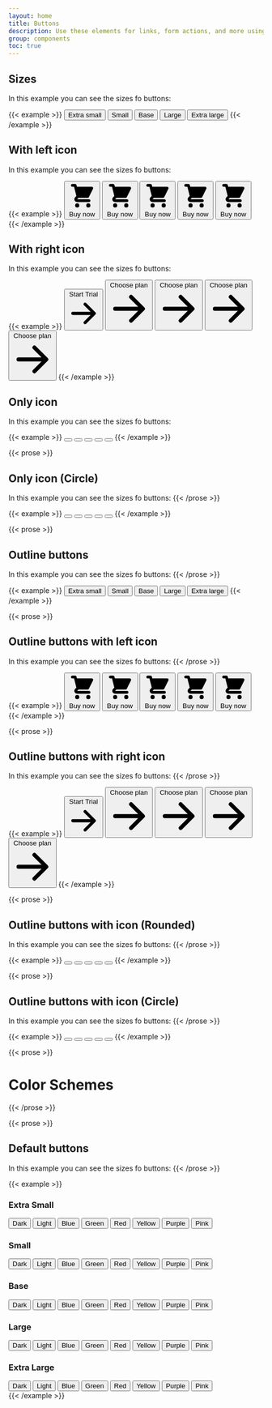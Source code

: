 ```yaml
---
layout: home
title: Buttons
description: Use these elements for links, form actions, and more using different colors, sizes, and states
group: components
toc: true
---
```


## Sizes

In this example you can see the sizes fo buttons:

{{< example >}}
<button type="button" class="text-white bg-blue-700 hover:bg-blue-800 focus:ring-4 focus:ring-blue-300 font-medium rounded-lg text-xs px-3 py-2 text-center">Extra small</button>
<button type="button" class="text-white bg-blue-700 hover:bg-blue-800 focus:ring-4 focus:ring-blue-300 font-medium rounded-lg text-sm px-3 py-2 text-center">Small</button>
<button type="button" class="text-white bg-blue-700 hover:bg-blue-800 focus:ring-4 focus:ring-blue-300 font-medium rounded-lg text-sm px-5 py-2.5 text-center">Base</button>
<button type="button" class="text-white bg-blue-700 hover:bg-blue-800 focus:ring-4 focus:ring-blue-300 font-medium rounded-lg text-base px-5 py-3 text-center">Large</button>
<button type="button" class="text-white bg-blue-700 hover:bg-blue-800 focus:ring-4 focus:ring-blue-300 font-medium rounded-lg text-base px-6 py-3.5 text-center">Extra large</button>
{{< /example >}}

## With left icon

In this example you can see the sizes fo buttons:

{{< example >}}
<button type="button" class="text-white bg-blue-700 hover:bg-blue-800 focus:ring-4 focus:ring-blue-300 font-medium rounded-lg text-xs px-3 py-2 text-center inline-flex items-center">
  <svg class="-ml-0.5 mr-2 h-4 w-4" fill="currentColor" viewBox="0 0 20 20" xmlns="http://www.w3.org/2000/svg"><path d="M3 1a1 1 0 000 2h1.22l.305 1.222a.997.997 0 00.01.042l1.358 5.43-.893.892C3.74 11.846 4.632 14 6.414 14H15a1 1 0 000-2H6.414l1-1H14a1 1 0 00.894-.553l3-6A1 1 0 0017 3H6.28l-.31-1.243A1 1 0 005 1H3zM16 16.5a1.5 1.5 0 11-3 0 1.5 1.5 0 013 0zM6.5 18a1.5 1.5 0 100-3 1.5 1.5 0 000 3z"></path></svg>
  Buy now
</button>
<button type="button" class="text-white bg-blue-700 hover:bg-blue-800 focus:ring-4 focus:ring-blue-300 font-medium rounded-lg text-sm px-3 py-2 text-center inline-flex items-center">
  <svg class="-ml-0.5 mr-2 h-5 w-5" fill="currentColor" viewBox="0 0 20 20" xmlns="http://www.w3.org/2000/svg"><path d="M3 1a1 1 0 000 2h1.22l.305 1.222a.997.997 0 00.01.042l1.358 5.43-.893.892C3.74 11.846 4.632 14 6.414 14H15a1 1 0 000-2H6.414l1-1H14a1 1 0 00.894-.553l3-6A1 1 0 0017 3H6.28l-.31-1.243A1 1 0 005 1H3zM16 16.5a1.5 1.5 0 11-3 0 1.5 1.5 0 013 0zM6.5 18a1.5 1.5 0 100-3 1.5 1.5 0 000 3z"></path></svg>
  Buy now
</button>
<button type="button" class="text-white bg-blue-700 hover:bg-blue-800 focus:ring-4 focus:ring-blue-300 font-medium rounded-lg text-sm px-5 py-2.5 text-center inline-flex items-center">
  <svg class="-ml-1 mr-2 h-5 w-5" fill="currentColor" viewBox="0 0 20 20" xmlns="http://www.w3.org/2000/svg"><path d="M3 1a1 1 0 000 2h1.22l.305 1.222a.997.997 0 00.01.042l1.358 5.43-.893.892C3.74 11.846 4.632 14 6.414 14H15a1 1 0 000-2H6.414l1-1H14a1 1 0 00.894-.553l3-6A1 1 0 0017 3H6.28l-.31-1.243A1 1 0 005 1H3zM16 16.5a1.5 1.5 0 11-3 0 1.5 1.5 0 013 0zM6.5 18a1.5 1.5 0 100-3 1.5 1.5 0 000 3z"></path></svg>
  Buy now
</button>
<button type="button" class="text-white bg-blue-700 hover:bg-blue-800 focus:ring-4 focus:ring-blue-300 font-medium rounded-lg text-base px-5 py-3 text-center inline-flex items-center">
  <svg class="-ml-1 mr-2 h-5 w-5" fill="currentColor" viewBox="0 0 20 20" xmlns="http://www.w3.org/2000/svg"><path d="M3 1a1 1 0 000 2h1.22l.305 1.222a.997.997 0 00.01.042l1.358 5.43-.893.892C3.74 11.846 4.632 14 6.414 14H15a1 1 0 000-2H6.414l1-1H14a1 1 0 00.894-.553l3-6A1 1 0 0017 3H6.28l-.31-1.243A1 1 0 005 1H3zM16 16.5a1.5 1.5 0 11-3 0 1.5 1.5 0 013 0zM6.5 18a1.5 1.5 0 100-3 1.5 1.5 0 000 3z"></path></svg>
  Buy now
</button>
<button type="button" class="text-white bg-blue-700 hover:bg-blue-800 focus:ring-4 focus:ring-blue-300 font-medium rounded-lg text-base px-6 py-3.5 text-center inline-flex items-center">
  <svg class="-ml-1 mr-3 h-6 w-6" fill="currentColor" viewBox="0 0 20 20" xmlns="http://www.w3.org/2000/svg"><path d="M3 1a1 1 0 000 2h1.22l.305 1.222a.997.997 0 00.01.042l1.358 5.43-.893.892C3.74 11.846 4.632 14 6.414 14H15a1 1 0 000-2H6.414l1-1H14a1 1 0 00.894-.553l3-6A1 1 0 0017 3H6.28l-.31-1.243A1 1 0 005 1H3zM16 16.5a1.5 1.5 0 11-3 0 1.5 1.5 0 013 0zM6.5 18a1.5 1.5 0 100-3 1.5 1.5 0 000 3z"></path></svg>
  Buy now
</button>
{{< /example >}}

## With right icon

In this example you can see the sizes fo buttons:

{{< example >}}
<button type="button" class="text-white bg-blue-700 hover:bg-blue-800 focus:ring-4 focus:ring-blue-300 font-medium rounded-lg text-xs px-3 py-2 text-center inline-flex items-center">
    Start Trial
    <svg class="-mr-0.5 ml-2 h-4 w-4" fill="currentColor" viewBox="0 0 20 20" xmlns="http://www.w3.org/2000/svg"><path fill-rule="evenodd" d="M10.293 3.293a1 1 0 011.414 0l6 6a1 1 0 010 1.414l-6 6a1 1 0 01-1.414-1.414L14.586 11H3a1 1 0 110-2h11.586l-4.293-4.293a1 1 0 010-1.414z" clip-rule="evenodd"></path></svg>
</button>
<button type="button" class="text-white bg-blue-700 hover:bg-blue-800 focus:ring-4 focus:ring-blue-300 font-medium rounded-lg text-sm px-3 py-2 text-center inline-flex items-center">
    Choose plan
    <svg class="-mr-0.5 ml-2 h-5 w-5" fill="currentColor" viewBox="0 0 20 20" xmlns="http://www.w3.org/2000/svg"><path fill-rule="evenodd" d="M10.293 3.293a1 1 0 011.414 0l6 6a1 1 0 010 1.414l-6 6a1 1 0 01-1.414-1.414L14.586 11H3a1 1 0 110-2h11.586l-4.293-4.293a1 1 0 010-1.414z" clip-rule="evenodd"></path></svg>
</button>
<button type="button" class="text-white bg-blue-700 hover:bg-blue-800 focus:ring-4 focus:ring-blue-300 font-medium rounded-lg text-sm px-5 py-2.5 text-center inline-flex items-center">
    Choose plan
    <svg class="-mr-1 ml-2 h-5 w-5" fill="currentColor" viewBox="0 0 20 20" xmlns="http://www.w3.org/2000/svg"><path fill-rule="evenodd" d="M10.293 3.293a1 1 0 011.414 0l6 6a1 1 0 010 1.414l-6 6a1 1 0 01-1.414-1.414L14.586 11H3a1 1 0 110-2h11.586l-4.293-4.293a1 1 0 010-1.414z" clip-rule="evenodd"></path></svg>
</button>
<button type="button" class="text-white bg-blue-700 hover:bg-blue-800 focus:ring-4 focus:ring-blue-300 font-medium rounded-lg text-base px-5 py-3 text-center inline-flex items-center">
    Choose plan
    <svg class="-mr-1 ml-2 h-5 w-5" fill="currentColor" viewBox="0 0 20 20" xmlns="http://www.w3.org/2000/svg"><path fill-rule="evenodd" d="M10.293 3.293a1 1 0 011.414 0l6 6a1 1 0 010 1.414l-6 6a1 1 0 01-1.414-1.414L14.586 11H3a1 1 0 110-2h11.586l-4.293-4.293a1 1 0 010-1.414z" clip-rule="evenodd"></path></svg>
</button>
<button type="button" class="text-white bg-blue-700 hover:bg-blue-800 focus:ring-4 focus:ring-blue-300 font-medium rounded-lg text-base px-6 py-3.5 text-center inline-flex items-center">
    Choose plan
    <svg class="-mr-1 ml-3 h-6 w-6" fill="currentColor" viewBox="0 0 20 20" xmlns="http://www.w3.org/2000/svg"><path fill-rule="evenodd" d="M10.293 3.293a1 1 0 011.414 0l6 6a1 1 0 010 1.414l-6 6a1 1 0 01-1.414-1.414L14.586 11H3a1 1 0 110-2h11.586l-4.293-4.293a1 1 0 010-1.414z" clip-rule="evenodd"></path></svg>
</button>
{{< /example >}}

## Only icon

In this example you can see the sizes fo buttons:

{{< example >}}
<button type="button" class="text-white bg-blue-700 hover:bg-blue-800 focus:ring-4 focus:ring-blue-300 font-medium rounded-lg text-xs p-1.5 text-center inline-flex items-center">
    <svg class="h-4 w-4" fill="currentColor" viewBox="0 0 20 20" xmlns="http://www.w3.org/2000/svg"><path fill-rule="evenodd" d="M10.293 3.293a1 1 0 011.414 0l6 6a1 1 0 010 1.414l-6 6a1 1 0 01-1.414-1.414L14.586 11H3a1 1 0 110-2h11.586l-4.293-4.293a1 1 0 010-1.414z" clip-rule="evenodd"></path></svg>
</button>
<button type="button" class="text-white bg-blue-700 hover:bg-blue-800 focus:ring-4 focus:ring-blue-300 font-medium rounded-lg text-sm p-2 text-center inline-flex items-center">
    <svg class="h-5 w-5" fill="currentColor" viewBox="0 0 20 20" xmlns="http://www.w3.org/2000/svg"><path fill-rule="evenodd" d="M10.293 3.293a1 1 0 011.414 0l6 6a1 1 0 010 1.414l-6 6a1 1 0 01-1.414-1.414L14.586 11H3a1 1 0 110-2h11.586l-4.293-4.293a1 1 0 010-1.414z" clip-rule="evenodd"></path></svg>
</button>
<button type="button" class="text-white bg-blue-700 hover:bg-blue-800 focus:ring-4 focus:ring-blue-300 font-medium rounded-lg text-sm p-2.5 text-center inline-flex items-center">
    <svg class="h-5 w-5" fill="currentColor" viewBox="0 0 20 20" xmlns="http://www.w3.org/2000/svg"><path fill-rule="evenodd" d="M10.293 3.293a1 1 0 011.414 0l6 6a1 1 0 010 1.414l-6 6a1 1 0 01-1.414-1.414L14.586 11H3a1 1 0 110-2h11.586l-4.293-4.293a1 1 0 010-1.414z" clip-rule="evenodd"></path></svg>
</button>
<button type="button" class="text-white bg-blue-700 hover:bg-blue-800 focus:ring-4 focus:ring-blue-300 font-medium rounded-lg text-base p-3 text-center inline-flex items-center">
    <svg class="h-5 w-5" fill="currentColor" viewBox="0 0 20 20" xmlns="http://www.w3.org/2000/svg"><path fill-rule="evenodd" d="M10.293 3.293a1 1 0 011.414 0l6 6a1 1 0 010 1.414l-6 6a1 1 0 01-1.414-1.414L14.586 11H3a1 1 0 110-2h11.586l-4.293-4.293a1 1 0 010-1.414z" clip-rule="evenodd"></path></svg>
</button>
<button type="button" class="text-white bg-blue-700 hover:bg-blue-800 focus:ring-4 focus:ring-blue-300 font-medium rounded-lg text-base p-3.5 text-center inline-flex items-center">
    <svg class="h-6 w-6" fill="currentColor" viewBox="0 0 20 20" xmlns="http://www.w3.org/2000/svg"><path fill-rule="evenodd" d="M10.293 3.293a1 1 0 011.414 0l6 6a1 1 0 010 1.414l-6 6a1 1 0 01-1.414-1.414L14.586 11H3a1 1 0 110-2h11.586l-4.293-4.293a1 1 0 010-1.414z" clip-rule="evenodd"></path></svg>
</button>
{{< /example >}}

{{< prose >}}
## Only icon (Circle)

In this example you can see the sizes fo buttons:
{{< /prose >}}

{{< example >}}
<button type="button" class="text-white bg-blue-700 hover:bg-blue-800 focus:ring-4 focus:ring-blue-300 font-medium rounded-full text-xs p-1.5 text-center inline-flex items-center">
    <svg class="h-4 w-4" fill="currentColor" viewBox="0 0 20 20" xmlns="http://www.w3.org/2000/svg"><path fill-rule="evenodd" d="M10.293 3.293a1 1 0 011.414 0l6 6a1 1 0 010 1.414l-6 6a1 1 0 01-1.414-1.414L14.586 11H3a1 1 0 110-2h11.586l-4.293-4.293a1 1 0 010-1.414z" clip-rule="evenodd"></path></svg>
</button>
<button type="button" class="text-white bg-blue-700 hover:bg-blue-800 focus:ring-4 focus:ring-blue-300 font-medium rounded-full text-sm p-2 text-center inline-flex items-center">
    <svg class="h-5 w-5" fill="currentColor" viewBox="0 0 20 20" xmlns="http://www.w3.org/2000/svg"><path fill-rule="evenodd" d="M10.293 3.293a1 1 0 011.414 0l6 6a1 1 0 010 1.414l-6 6a1 1 0 01-1.414-1.414L14.586 11H3a1 1 0 110-2h11.586l-4.293-4.293a1 1 0 010-1.414z" clip-rule="evenodd"></path></svg>
</button>
<button type="button" class="text-white bg-blue-700 hover:bg-blue-800 focus:ring-4 focus:ring-blue-300 font-medium rounded-full text-sm p-2.5 text-center inline-flex items-center">
    <svg class="h-5 w-5" fill="currentColor" viewBox="0 0 20 20" xmlns="http://www.w3.org/2000/svg"><path fill-rule="evenodd" d="M10.293 3.293a1 1 0 011.414 0l6 6a1 1 0 010 1.414l-6 6a1 1 0 01-1.414-1.414L14.586 11H3a1 1 0 110-2h11.586l-4.293-4.293a1 1 0 010-1.414z" clip-rule="evenodd"></path></svg>
</button>
<button type="button" class="text-white bg-blue-700 hover:bg-blue-800 focus:ring-4 focus:ring-blue-300 font-medium rounded-full text-base p-3 text-center inline-flex items-center">
    <svg class="h-5 w-5" fill="currentColor" viewBox="0 0 20 20" xmlns="http://www.w3.org/2000/svg"><path fill-rule="evenodd" d="M10.293 3.293a1 1 0 011.414 0l6 6a1 1 0 010 1.414l-6 6a1 1 0 01-1.414-1.414L14.586 11H3a1 1 0 110-2h11.586l-4.293-4.293a1 1 0 010-1.414z" clip-rule="evenodd"></path></svg>
</button>
<button type="button" class="text-white bg-blue-700 hover:bg-blue-800 focus:ring-4 focus:ring-blue-300 font-medium rounded-full text-base p-3.5 text-center inline-flex items-center">
    <svg class="h-6 w-6" fill="currentColor" viewBox="0 0 20 20" xmlns="http://www.w3.org/2000/svg"><path fill-rule="evenodd" d="M10.293 3.293a1 1 0 011.414 0l6 6a1 1 0 010 1.414l-6 6a1 1 0 01-1.414-1.414L14.586 11H3a1 1 0 110-2h11.586l-4.293-4.293a1 1 0 010-1.414z" clip-rule="evenodd"></path></svg>
</button>
{{< /example >}}

{{< prose >}}
## Outline buttons

In this example you can see the sizes fo buttons:
{{< /prose >}}

{{< example >}}
<button type="button" class="text-blue-700 bg-white border border-blue-700 hover:bg-blue-700 hover:text-white focus:ring-4 focus:ring-blue-300 font-medium rounded-lg text-xs px-3 py-2 text-center">Extra small</button>
<button type="button" class="text-blue-700 bg-white border border-blue-700 hover:bg-blue-700 hover:text-white focus:ring-4 focus:ring-blue-300 font-medium rounded-lg text-sm px-3 py-2 text-center">Small</button>
<button type="button" class="text-blue-700 bg-white border border-blue-700 hover:bg-blue-700 hover:text-white focus:ring-4 focus:ring-blue-300 font-medium rounded-lg text-sm px-5 py-2.5 text-center">Base</button>
<button type="button" class="text-blue-700 bg-white border border-blue-700 hover:bg-blue-700 hover:text-white focus:ring-4 focus:ring-blue-300 font-medium rounded-lg text-base px-5 py-3 text-center">Large</button>
<button type="button" class="text-blue-700 bg-white border border-blue-700 hover:bg-blue-700 hover:text-white focus:ring-4 focus:ring-blue-300 font-medium rounded-lg text-base px-6 py-3.5 text-center">Extra large</button>
{{< /example >}}

{{< prose >}}
## Outline buttons with left icon

In this example you can see the sizes fo buttons:
{{< /prose >}}

{{< example >}}
<button type="button" class="text-blue-700 bg-white border border-blue-700 hover:bg-blue-700 hover:text-white focus:ring-4 focus:ring-blue-300 font-medium rounded-lg text-xs px-3 py-2 text-center inline-flex items-center">
  <svg class="-ml-0.5 mr-2 h-4 w-4" fill="currentColor" viewBox="0 0 20 20" xmlns="http://www.w3.org/2000/svg"><path d="M3 1a1 1 0 000 2h1.22l.305 1.222a.997.997 0 00.01.042l1.358 5.43-.893.892C3.74 11.846 4.632 14 6.414 14H15a1 1 0 000-2H6.414l1-1H14a1 1 0 00.894-.553l3-6A1 1 0 0017 3H6.28l-.31-1.243A1 1 0 005 1H3zM16 16.5a1.5 1.5 0 11-3 0 1.5 1.5 0 013 0zM6.5 18a1.5 1.5 0 100-3 1.5 1.5 0 000 3z"></path></svg>
  Buy now
</button>
<button type="button" class="text-blue-700 bg-white border border-blue-700 hover:bg-blue-700 hover:text-white focus:ring-4 focus:ring-blue-300 font-medium rounded-lg text-sm px-3 py-2 text-center inline-flex items-center">
  <svg class="-ml-0.5 mr-2 h-5 w-5" fill="currentColor" viewBox="0 0 20 20" xmlns="http://www.w3.org/2000/svg"><path d="M3 1a1 1 0 000 2h1.22l.305 1.222a.997.997 0 00.01.042l1.358 5.43-.893.892C3.74 11.846 4.632 14 6.414 14H15a1 1 0 000-2H6.414l1-1H14a1 1 0 00.894-.553l3-6A1 1 0 0017 3H6.28l-.31-1.243A1 1 0 005 1H3zM16 16.5a1.5 1.5 0 11-3 0 1.5 1.5 0 013 0zM6.5 18a1.5 1.5 0 100-3 1.5 1.5 0 000 3z"></path></svg>
  Buy now
</button>
<button type="button" class="text-blue-700 bg-white border border-blue-700 hover:bg-blue-700 hover:text-white focus:ring-4 focus:ring-blue-300 font-medium rounded-lg text-sm px-5 py-2.5 text-center inline-flex items-center">
  <svg class="-ml-1 mr-2 h-5 w-5" fill="currentColor" viewBox="0 0 20 20" xmlns="http://www.w3.org/2000/svg"><path d="M3 1a1 1 0 000 2h1.22l.305 1.222a.997.997 0 00.01.042l1.358 5.43-.893.892C3.74 11.846 4.632 14 6.414 14H15a1 1 0 000-2H6.414l1-1H14a1 1 0 00.894-.553l3-6A1 1 0 0017 3H6.28l-.31-1.243A1 1 0 005 1H3zM16 16.5a1.5 1.5 0 11-3 0 1.5 1.5 0 013 0zM6.5 18a1.5 1.5 0 100-3 1.5 1.5 0 000 3z"></path></svg>
  Buy now
</button>
<button type="button" class="text-blue-700 bg-white border border-blue-700 hover:bg-blue-700 hover:text-white focus:ring-4 focus:ring-blue-300 font-medium rounded-lg text-base px-5 py-3 text-center inline-flex items-center">
  <svg class="-ml-1 mr-2 h-5 w-5" fill="currentColor" viewBox="0 0 20 20" xmlns="http://www.w3.org/2000/svg"><path d="M3 1a1 1 0 000 2h1.22l.305 1.222a.997.997 0 00.01.042l1.358 5.43-.893.892C3.74 11.846 4.632 14 6.414 14H15a1 1 0 000-2H6.414l1-1H14a1 1 0 00.894-.553l3-6A1 1 0 0017 3H6.28l-.31-1.243A1 1 0 005 1H3zM16 16.5a1.5 1.5 0 11-3 0 1.5 1.5 0 013 0zM6.5 18a1.5 1.5 0 100-3 1.5 1.5 0 000 3z"></path></svg>
  Buy now
</button>
<button type="button" class="text-blue-700 bg-white border border-blue-700 hover:bg-blue-700 hover:text-white focus:ring-4 focus:ring-blue-300 font-medium rounded-lg text-base px-6 py-3.5 text-center inline-flex items-center">
  <svg class="-ml-1 mr-3 h-6 w-6" fill="currentColor" viewBox="0 0 20 20" xmlns="http://www.w3.org/2000/svg"><path d="M3 1a1 1 0 000 2h1.22l.305 1.222a.997.997 0 00.01.042l1.358 5.43-.893.892C3.74 11.846 4.632 14 6.414 14H15a1 1 0 000-2H6.414l1-1H14a1 1 0 00.894-.553l3-6A1 1 0 0017 3H6.28l-.31-1.243A1 1 0 005 1H3zM16 16.5a1.5 1.5 0 11-3 0 1.5 1.5 0 013 0zM6.5 18a1.5 1.5 0 100-3 1.5 1.5 0 000 3z"></path></svg>
  Buy now
</button>
{{< /example >}}

{{< prose >}}
## Outline buttons with right icon

In this example you can see the sizes fo buttons:
{{< /prose >}}

{{< example >}}
<button type="button" class="text-blue-700 bg-white border border-blue-700 hover:bg-blue-700 hover:text-white focus:ring-4 focus:ring-blue-300 font-medium rounded-lg text-xs px-3 py-2 text-center inline-flex items-center">
    Start Trial
    <svg class="-mr-0.5 ml-2 h-4 w-4" fill="currentColor" viewBox="0 0 20 20" xmlns="http://www.w3.org/2000/svg"><path fill-rule="evenodd" d="M10.293 3.293a1 1 0 011.414 0l6 6a1 1 0 010 1.414l-6 6a1 1 0 01-1.414-1.414L14.586 11H3a1 1 0 110-2h11.586l-4.293-4.293a1 1 0 010-1.414z" clip-rule="evenodd"></path></svg>
</button>
<button type="button" class="text-blue-700 bg-white border border-blue-700 hover:bg-blue-700 hover:text-white focus:ring-4 focus:ring-blue-300 font-medium rounded-lg text-sm px-3 py-2 text-center inline-flex items-center">
    Choose plan
    <svg class="-mr-0.5 ml-2 h-5 w-5" fill="currentColor" viewBox="0 0 20 20" xmlns="http://www.w3.org/2000/svg"><path fill-rule="evenodd" d="M10.293 3.293a1 1 0 011.414 0l6 6a1 1 0 010 1.414l-6 6a1 1 0 01-1.414-1.414L14.586 11H3a1 1 0 110-2h11.586l-4.293-4.293a1 1 0 010-1.414z" clip-rule="evenodd"></path></svg>
</button>
<button type="button" class="text-blue-700 bg-white border border-blue-700 hover:bg-blue-700 hover:text-white focus:ring-4 focus:ring-blue-300 font-medium rounded-lg text-sm px-5 py-2.5 text-center inline-flex items-center">
    Choose plan
    <svg class="-mr-1 ml-2 h-5 w-5" fill="currentColor" viewBox="0 0 20 20" xmlns="http://www.w3.org/2000/svg"><path fill-rule="evenodd" d="M10.293 3.293a1 1 0 011.414 0l6 6a1 1 0 010 1.414l-6 6a1 1 0 01-1.414-1.414L14.586 11H3a1 1 0 110-2h11.586l-4.293-4.293a1 1 0 010-1.414z" clip-rule="evenodd"></path></svg>
</button>
<button type="button" class="text-blue-700 bg-white border border-blue-700 hover:bg-blue-700 hover:text-white focus:ring-4 focus:ring-blue-300 font-medium rounded-lg text-base px-5 py-3 text-center inline-flex items-center">
    Choose plan
    <svg class="-mr-1 ml-2 h-5 w-5" fill="currentColor" viewBox="0 0 20 20" xmlns="http://www.w3.org/2000/svg"><path fill-rule="evenodd" d="M10.293 3.293a1 1 0 011.414 0l6 6a1 1 0 010 1.414l-6 6a1 1 0 01-1.414-1.414L14.586 11H3a1 1 0 110-2h11.586l-4.293-4.293a1 1 0 010-1.414z" clip-rule="evenodd"></path></svg>
</button>
<button type="button" class="text-blue-700 bg-white border border-blue-700 hover:bg-blue-700 hover:text-white focus:ring-4 focus:ring-blue-300 font-medium rounded-lg text-base px-6 py-3.5 text-center inline-flex items-center">
    Choose plan
    <svg class="-mr-1 ml-3 h-6 w-6" fill="currentColor" viewBox="0 0 20 20" xmlns="http://www.w3.org/2000/svg"><path fill-rule="evenodd" d="M10.293 3.293a1 1 0 011.414 0l6 6a1 1 0 010 1.414l-6 6a1 1 0 01-1.414-1.414L14.586 11H3a1 1 0 110-2h11.586l-4.293-4.293a1 1 0 010-1.414z" clip-rule="evenodd"></path></svg>
</button>
{{< /example >}}

{{< prose >}}
## Outline buttons with icon (Rounded)

In this example you can see the sizes fo buttons:
{{< /prose >}}

{{< example >}}
<button type="button" class="text-blue-700 bg-white border border-blue-700 hover:bg-blue-700 hover:text-white focus:ring-4 focus:ring-blue-300 font-medium rounded-lg text-xs p-1.5 text-center inline-flex items-center">
    <svg class="h-4 w-4" fill="currentColor" viewBox="0 0 20 20" xmlns="http://www.w3.org/2000/svg"><path fill-rule="evenodd" d="M10.293 3.293a1 1 0 011.414 0l6 6a1 1 0 010 1.414l-6 6a1 1 0 01-1.414-1.414L14.586 11H3a1 1 0 110-2h11.586l-4.293-4.293a1 1 0 010-1.414z" clip-rule="evenodd"></path></svg>
</button>
<button type="button" class="text-blue-700 bg-white border border-blue-700 hover:bg-blue-700 hover:text-white focus:ring-4 focus:ring-blue-300 font-medium rounded-lg text-sm p-2 text-center inline-flex items-center">
    <svg class="h-5 w-5" fill="currentColor" viewBox="0 0 20 20" xmlns="http://www.w3.org/2000/svg"><path fill-rule="evenodd" d="M10.293 3.293a1 1 0 011.414 0l6 6a1 1 0 010 1.414l-6 6a1 1 0 01-1.414-1.414L14.586 11H3a1 1 0 110-2h11.586l-4.293-4.293a1 1 0 010-1.414z" clip-rule="evenodd"></path></svg>
</button>
<button type="button" class="text-blue-700 bg-white border border-blue-700 hover:bg-blue-700 hover:text-white focus:ring-4 focus:ring-blue-300 font-medium rounded-lg text-sm p-2.5 text-center inline-flex items-center">
    <svg class="h-5 w-5" fill="currentColor" viewBox="0 0 20 20" xmlns="http://www.w3.org/2000/svg"><path fill-rule="evenodd" d="M10.293 3.293a1 1 0 011.414 0l6 6a1 1 0 010 1.414l-6 6a1 1 0 01-1.414-1.414L14.586 11H3a1 1 0 110-2h11.586l-4.293-4.293a1 1 0 010-1.414z" clip-rule="evenodd"></path></svg>
</button>
<button type="button" class="text-blue-700 bg-white border border-blue-700 hover:bg-blue-700 hover:text-white focus:ring-4 focus:ring-blue-300 font-medium rounded-lg text-base p-3 text-center inline-flex items-center">
    <svg class="h-5 w-5" fill="currentColor" viewBox="0 0 20 20" xmlns="http://www.w3.org/2000/svg"><path fill-rule="evenodd" d="M10.293 3.293a1 1 0 011.414 0l6 6a1 1 0 010 1.414l-6 6a1 1 0 01-1.414-1.414L14.586 11H3a1 1 0 110-2h11.586l-4.293-4.293a1 1 0 010-1.414z" clip-rule="evenodd"></path></svg>
</button>
<button type="button" class="text-blue-700 bg-white border border-blue-700 hover:bg-blue-700 hover:text-white focus:ring-4 focus:ring-blue-300 font-medium rounded-lg text-base p-3.5 text-center inline-flex items-center">
    <svg class="h-6 w-6" fill="currentColor" viewBox="0 0 20 20" xmlns="http://www.w3.org/2000/svg"><path fill-rule="evenodd" d="M10.293 3.293a1 1 0 011.414 0l6 6a1 1 0 010 1.414l-6 6a1 1 0 01-1.414-1.414L14.586 11H3a1 1 0 110-2h11.586l-4.293-4.293a1 1 0 010-1.414z" clip-rule="evenodd"></path></svg>
</button>
{{< /example >}}

{{< prose >}}
## Outline buttons with icon (Circle)

In this example you can see the sizes fo buttons:
{{< /prose >}}

{{< example >}}
<button type="button" class="text-blue-700 bg-white border border-blue-700 hover:bg-blue-700 hover:text-white focus:ring-4 focus:ring-blue-300 font-medium rounded-full text-xs p-1.5 text-center inline-flex items-center">
    <svg class="h-4 w-4" fill="currentColor" viewBox="0 0 20 20" xmlns="http://www.w3.org/2000/svg"><path fill-rule="evenodd" d="M10.293 3.293a1 1 0 011.414 0l6 6a1 1 0 010 1.414l-6 6a1 1 0 01-1.414-1.414L14.586 11H3a1 1 0 110-2h11.586l-4.293-4.293a1 1 0 010-1.414z" clip-rule="evenodd"></path></svg>
</button>
<button type="button" class="text-blue-700 bg-white border border-blue-700 hover:bg-blue-700 hover:text-white focus:ring-4 focus:ring-blue-300 font-medium rounded-full text-sm p-2 text-center inline-flex items-center">
    <svg class="h-5 w-5" fill="currentColor" viewBox="0 0 20 20" xmlns="http://www.w3.org/2000/svg"><path fill-rule="evenodd" d="M10.293 3.293a1 1 0 011.414 0l6 6a1 1 0 010 1.414l-6 6a1 1 0 01-1.414-1.414L14.586 11H3a1 1 0 110-2h11.586l-4.293-4.293a1 1 0 010-1.414z" clip-rule="evenodd"></path></svg>
</button>
<button type="button" class="text-blue-700 bg-white border border-blue-700 hover:bg-blue-700 hover:text-white focus:ring-4 focus:ring-blue-300 font-medium rounded-full text-sm p-2.5 text-center inline-flex items-center">
    <svg class="h-5 w-5" fill="currentColor" viewBox="0 0 20 20" xmlns="http://www.w3.org/2000/svg"><path fill-rule="evenodd" d="M10.293 3.293a1 1 0 011.414 0l6 6a1 1 0 010 1.414l-6 6a1 1 0 01-1.414-1.414L14.586 11H3a1 1 0 110-2h11.586l-4.293-4.293a1 1 0 010-1.414z" clip-rule="evenodd"></path></svg>
</button>
<button type="button" class="text-blue-700 bg-white border border-blue-700 hover:bg-blue-700 hover:text-white focus:ring-4 focus:ring-blue-300 font-medium rounded-full text-base p-3 text-center inline-flex items-center">
    <svg class="h-5 w-5" fill="currentColor" viewBox="0 0 20 20" xmlns="http://www.w3.org/2000/svg"><path fill-rule="evenodd" d="M10.293 3.293a1 1 0 011.414 0l6 6a1 1 0 010 1.414l-6 6a1 1 0 01-1.414-1.414L14.586 11H3a1 1 0 110-2h11.586l-4.293-4.293a1 1 0 010-1.414z" clip-rule="evenodd"></path></svg>
</button>
<button type="button" class="text-blue-700 bg-white border border-blue-700 hover:bg-blue-700 hover:text-white focus:ring-4 focus:ring-blue-300 font-medium rounded-full text-base p-3.5 text-center inline-flex items-center">
    <svg class="h-6 w-6" fill="currentColor" viewBox="0 0 20 20" xmlns="http://www.w3.org/2000/svg"><path fill-rule="evenodd" d="M10.293 3.293a1 1 0 011.414 0l6 6a1 1 0 010 1.414l-6 6a1 1 0 01-1.414-1.414L14.586 11H3a1 1 0 110-2h11.586l-4.293-4.293a1 1 0 010-1.414z" clip-rule="evenodd"></path></svg>
</button>
{{< /example >}}


{{< prose >}}
# Color Schemes
{{< /prose >}}

{{< prose >}}
## Default buttons

In this example you can see the sizes fo buttons:
{{< /prose >}}

{{< example >}}
<div class="md:flex md:space-x-6">
  <div class="space-y-4">
    <h3 class="text-base font-normal text-gray-500">Extra Small</h3>
    <button type="button" class="block text-white bg-gray-800 hover:bg-gray-900 focus:ring-4 focus:ring-gray-300 font-medium rounded-lg text-xs px-3 py-2 text-center">Dark</button>
    <button type="button" class="block text-gray-900 bg-white border border-gray-300 hover:bg-gray-100 focus:ring-4 focus:ring-gray-200 font-medium rounded-lg text-xs px-3 py-2 text-center">Light</button>
    <button type="button" class="block text-white bg-blue-700 hover:bg-blue-800 focus:ring-4 focus:ring-blue-300 font-medium rounded-lg text-xs px-3 py-2 text-center">Blue</button>
    <button type="button" class="block text-white bg-green-700 hover:bg-green-800 focus:ring-4 focus:ring-green-300 font-medium rounded-lg text-xs px-3 py-2 text-center">Green</button>
    <button type="button" class="block text-white bg-red-700 hover:bg-red-800 focus:ring-4 focus:ring-red-300 font-medium rounded-lg text-xs px-3 py-2 text-center">Red</button>
    <button type="button" class="block text-white bg-yellow-400 hover:bg-yellow-500 focus:ring-4 focus:ring-yellow-300 font-medium rounded-lg text-xs px-3 py-2 text-center">Yellow</button>
    <button type="button" class="block text-white bg-purple-700 hover:bg-purple-800 focus:ring-4 focus:ring-purple-300 font-medium rounded-lg text-xs px-3 py-2 text-center">Purple</button>
    <button type="button" class="block text-white bg-pink-700 hover:bg-pink-800 focus:ring-4 focus:ring-pink-300 font-medium rounded-lg text-xs px-3 py-2 text-center">Pink</button>
  </div>
  <div class="space-y-4">
    <h3 class="text-base font-normal text-gray-500">Small</h3>
    <button type="button" class="block text-white bg-gray-800 hover:bg-gray-900 focus:ring-4 focus:ring-gray-300 font-medium rounded-lg text-sm px-3 py-2 text-center">Dark</button>
    <button type="button" class="block text-gray-900 bg-white border border-gray-300 hover:bg-gray-100 focus:ring-4 focus:ring-blue-300 font-medium rounded-lg text-sm px-3 py-2 text-center">Light</button>
    <button type="button" class="block text-white bg-blue-700 hover:bg-blue-800 focus:ring-4 focus:ring-blue-300 font-medium rounded-lg text-sm px-3 py-2 text-center">Blue</button>
    <button type="button" class="block text-white bg-green-700 hover:bg-green-800 focus:ring-4 focus:ring-green-300 font-medium rounded-lg text-sm px-3 py-2 text-center">Green</button>
    <button type="button" class="block text-white bg-red-700 hover:bg-red-800 focus:ring-4 focus:ring-red-300 font-medium rounded-lg text-sm px-3 py-2 text-center">Red</button>
    <button type="button" class="block text-white bg-yellow-400 hover:bg-yellow-500 focus:ring-4 focus:ring-yellow-300 font-medium rounded-lg text-sm px-3 py-2 text-center">Yellow</button>
    <button type="button" class="block text-white bg-purple-700 hover:bg-purple-800 focus:ring-4 focus:ring-purple-300 font-medium rounded-lg text-sm px-3 py-2 text-center">Purple</button>
    <button type="button" class="block text-white bg-pink-700 hover:bg-pink-800 focus:ring-4 focus:ring-pink-300 font-medium rounded-lg text-sm px-3 py-2 text-center">Pink</button>
  </div>
  <div class="space-y-4">
    <h3 class="text-base font-normal text-gray-500">Base</h3>
    <button type="button" class="block text-white bg-gray-800 hover:bg-gray-900 focus:ring-4 focus:ring-gray-300 font-medium rounded-lg text-sm px-5 py-2.5 text-center">Dark</button>
    <button type="button" class="block text-gray-900 bg-white border border-gray-300 hover:bg-gray-100 focus:ring-4 focus:ring-blue-300 font-medium rounded-lg text-sm px-5 py-2.5 text-center">Light</button>
    <button type="button" class="block text-white bg-blue-700 hover:bg-blue-800 focus:ring-4 focus:ring-blue-300 font-medium rounded-lg text-sm px-5 py-2.5 text-center">Blue</button>
    <button type="button" class="block text-white bg-green-700 hover:bg-green-800 focus:ring-4 focus:ring-green-300 font-medium rounded-lg text-sm px-5 py-2.5 text-center">Green</button>
    <button type="button" class="block text-white bg-red-700 hover:bg-red-800 focus:ring-4 focus:ring-red-300 font-medium rounded-lg text-sm px-5 py-2.5 text-center">Red</button>
    <button type="button" class="block text-white bg-yellow-400 hover:bg-yellow-500 focus:ring-4 focus:ring-yellow-300 font-medium rounded-lg text-sm px-5 py-2.5 text-center">Yellow</button>
    <button type="button" class="block text-white bg-purple-700 hover:bg-purple-800 focus:ring-4 focus:ring-purple-300 font-medium rounded-lg text-sm px-5 py-2.5 text-center">Purple</button>
    <button type="button" class="block text-white bg-pink-700 hover:bg-pink-800 focus:ring-4 focus:ring-pink-300 font-medium rounded-lg text-sm px-5 py-2.5 text-center">Pink</button>
  </div>
  <div class="space-y-4">
    <h3 class="text-base font-normal text-gray-500">Large</h3>
    <button type="button" class="block text-white bg-gray-800 hover:bg-gray-900 focus:ring-4 focus:ring-gray-300 font-medium rounded-lg text-base px-5 py-3 text-center">Dark</button>
    <button type="button" class="block text-gray-900 bg-white border border-gray-300 hover:bg-gray-100 focus:ring-4 focus:ring-blue-300 font-medium rounded-lg text-base px-5 py-3 text-center">Light</button>
    <button type="button" class="block text-white bg-blue-700 hover:bg-blue-800 focus:ring-4 focus:ring-blue-300 font-medium rounded-lg text-base px-5 py-3 text-center">Blue</button>
    <button type="button" class="block text-white bg-green-700 hover:bg-green-800 focus:ring-4 focus:ring-green-300 font-medium rounded-lg text-base px-5 py-3 text-center">Green</button>
    <button type="button" class="block text-white bg-red-700 hover:bg-red-800 focus:ring-4 focus:ring-red-300 font-medium rounded-lg text-base px-5 py-3 text-center">Red</button>
    <button type="button" class="block text-white bg-yellow-400 hover:bg-yellow-500 focus:ring-4 focus:ring-yellow-300 font-medium rounded-lg text-base px-5 py-3 text-center">Yellow</button>
    <button type="button" class="block text-white bg-purple-700 hover:bg-purple-800 focus:ring-4 focus:ring-purple-300 font-medium rounded-lg text-base px-5 py-3 text-center">Purple</button>
    <button type="button" class="block text-white bg-pink-700 hover:bg-pink-800 focus:ring-4 focus:ring-pink-300 font-medium rounded-lg text-base px-5 py-3 text-center">Pink</button>
  </div>
  <div class="space-y-4">
    <h3 class="text-base font-normal text-gray-500">Extra Large</h3>
    <button type="button" class="block text-white bg-gray-800 hover:bg-gray-900 focus:ring-4 focus:ring-gray-300 font-medium rounded-lg text-base px-6 py-3.5 text-center">Dark</button>
    <button type="button" class="block text-gray-900 bg-white border border-gray-300 hover:bg-gray-100 focus:ring-4 focus:ring-blue-300 font-medium rounded-lg text-base px-6 py-3.5 text-center">Light</button>
    <button type="button" class="block text-white bg-blue-700 hover:bg-blue-800 focus:ring-4 focus:ring-blue-300 font-medium rounded-lg text-base px-6 py-3.5 text-center">Blue</button>
    <button type="button" class="block text-white bg-green-700 hover:bg-green-800 focus:ring-4 focus:ring-green-300 font-medium rounded-lg text-base px-6 py-3.5 text-center">Green</button>
    <button type="button" class="block text-white bg-red-700 hover:bg-red-800 focus:ring-4 focus:ring-red-300 font-medium rounded-lg text-base px-6 py-3.5 text-center">Red</button>
    <button type="button" class="block text-white bg-yellow-400 hover:bg-yellow-500 focus:ring-4 focus:ring-yellow-300 font-medium rounded-lg text-base px-6 py-3.5 text-center">Yellow</button>
    <button type="button" class="block text-white bg-purple-700 hover:bg-purple-800 focus:ring-4 focus:ring-purple-300 font-medium rounded-lg text-base px-6 py-3.5 text-center">Purple</button>
    <button type="button" class="block text-white bg-pink-700 hover:bg-pink-800 focus:ring-4 focus:ring-pink-300 font-medium rounded-lg text-base px-6 py-3.5 text-center">Pink</button>
  </div>
</div>
{{< /example >}}